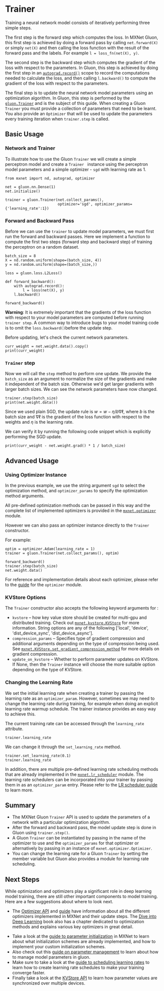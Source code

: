 # Trainer

Training a neural network model consists of iteratively performing three simple steps. 

The first step is the forward step which computes the loss.  In MXNet Gluon, this first step is achieved by doing a forward pass by calling `net.forward(X)` or simply `net(X)` and then calling the loss function with the result of the forward pass and the labels. For example `l = loss_fn(net(X), y)`.

The second step is the backward step which computes the gradient of the loss with respect to the parameters. In Gluon, this step is  achieved by doing the first step in an [`autograd.record()`](http://beta.mxnet.io/guide/packages/autograd/autograd.html) scope to record the computations needed to calculate the loss, and then calling `l.backward()` to compute the gradient of the loss with respect to the parameters.

The final step is to update the neural network model parameters using an optimization algorithm. In Gluon, this step is performed by the [`gluon.Trainer`](http://beta.mxnet.io/api/gluon/mxnet.gluon.Trainer.html) and is the subject of this guide. When creating a  Gluon `Trainer` you must provide a collection of parameters that need to be learnt. You also provide an `Optimizer` that will be used to update the parameters every training iteration when `trainer.step` is called.

## Basic Usage

### Network and Trainer

To illustrate how to use the Gluon `Trainer` we will create a simple perceptron model and create a `Trainer ` instance using the perceptron model parameters and a simple optimizer - `sgd` with learning rate as 1.

```{.python .input}
from mxnet import nd, autograd, optimizer

net = gluon.nn.Dense(1)
net.initialize()

trainer = gluon.Trainer(net.collect_params(),
                        optimizer='sgd', optimizer_params={'learning_rate':1})

```

### Forward and Backward Pass

Before we can use the `trainer` to update model parameters, we must first run the forward and backward passes. Here we implement a function to compute the first two steps (forward step and backward step) of training the perceptron on a random dataset.

```{.python .input}
batch_size = 8
X = nd.random.uniform(shape=(batch_size, 4))
y = nd.random.uniform(shape=(batch_size,))

loss = gluon.loss.L2Loss()

def forward_backward():
    with autograd.record():
        l = loss(net(X), y)
    l.backward()

forward_backward()
```

**Warning**: It is extremely important that the gradients of the loss function with respect to your model parameters are computed before running `trainer step`. A common way to introduce bugs to your model training code is to omit the `loss.backward()`before the update step.



Before updating, let's check the current network parameters.

```{.python .input}
curr_weight = net.weight.data().copy()
print(curr_weight)
```

### `Trainer` step

Now we will call the `step` method to perform one update. We provide the `batch_size` as an argument to normalize the size of the gradients and make it independent of the batch size. Otherwise we'd get larger gradients with larger batch sizes. We can see the network parameters have now changed.

```{.python .input}
trainer.step(batch_size)
print(net.weight.data())
```

Since we used plain SGD, the update rule is $w = w - \eta/b \nabla \ell$, where $b$ is the batch size and $\nabla\ell$ is the gradient of the loss function with respect to the weights and $\eta$ is the learning rate. 

We can verify it by running the following code snippet which is explicitly performing the SGD update.

```{.python .input}
print(curr_weight - net.weight.grad() * 1 / batch_size)
```



## Advanced Usage

### Using Optimizer Instance 

In the previous example, we use the string argument `sgd` to select the optimization method, and `optimizer_params` to specify the optimization method arguments. 

All pre-defined optimization methods can be passed in this way and the complete list of implemented optimizers is provided in the [`mxnet.optimizer`](http://beta.mxnet.io/api/gluon-related/mxnet.optimizer.html) module.

However we can also pass an optimizer instance directly to the `Trainer` constructor. 

For example:

```{.python .input}
optim = optimizer.Adam(learning_rate = 1)
trainer = gluon.Trainer(net.collect_params(), optim)
```

```{.python .input}
forward_backward()
trainer.step(batch_size)
net.weight.data()
```

For reference and implementation details about each optimizer, please refer to the [guide](http://beta.mxnet.io/guide/packages/optimizer/optimizer.html) for the `optimizer` module. 

### KVStore Options

The `Trainer` constructor also accepts the following keyword arguments for :

- `kvstore` – how key value store  should be created for multi-gpu and distributed training. Check out  [`mxnet.kvstore.KVStore`](http://beta.mxnet.io/api/gluon-related/mxnet.kvstore.KVStore.html#mxnet.kvstore.KVStore) for more information. String options are any of the following ['local', 'device', 'dist_device_sync', 'dist_device_async'].
- `compression_params` – Specifies type of gradient compression and additional arguments depending on the type of compression being used. See [`mxnet.KVStore.set_gradient_compression_method`](http://beta.mxnet.io/api/gluon-related/_autogen/mxnet.kvstore.KVStore.set_gradient_compression.html#mxnet.kvstore.KVStore.set_gradient_compression) for more details on gradient compression.
- `update_on_kvstore` – Whether to perform parameter updates on KVStore. If None, then the `Trainer` instance  will choose the more suitable option depending on the type of KVStore.

### Changing the Learning Rate

We set the initial learning rate when creating a trainer by passing the learning rate as an `optimizer_param`. However, sometimes we may need to change the learning rate during training, for example when doing an explicit learning rate warmup schedule.  The trainer instance provides an easy way to achieve this.

The current training rate can be accessed through the `learning_rate` attribute.

```{.python .input}
trainer.learning_rate
```

We can change it through the `set_learning_rate` method.

```{.python .input}
trainer.set_learning_rate(0.1)
trainer.learning_rate
```



In addition, there are multiple pre-defined learning rate scheduling methods that are already implemented in the [`mxnet.lr_scheduler`](http://beta.mxnet.io/api/gluon-related/mxnet.lr_scheduler.html) module. The learning rate schedulers can be incorporated into your trainer by passing them in as an `optimizer_param` entry. Please refer to the [LR scheduler guide](../lr_scheduler.md) to learn more.



## Summary

* The MXNet Gluon `Trainer` API is used to update the parameters of a network with a particular optimization algorithm.
* After the forward and backward pass, the model update step is done in Gluon using `trainer.step()`.
* A Gluon `Trainer` can be instantiated by passing in the name of the optimizer to use and the `optimizer_params` for that optimizer or alternatively by passing in an instance of `mxnet.optimizer.Optimizer`.
* You can change the learning rate for a Gluon `Trainer` by setting the member variable but Gluon also provides a module for learning rate scheduling.



## Next Steps

While optimization and optimizers play a significant role in deep learning model training, there are still other important components to model training. Here are a few suggestions about where to look next.

* The [Optimizer API](http://beta.mxnet.io/api/gluon-related/mxnet.optimizer.html) and [guide](http://beta.mxnet.io/guide/packages/optimizer/optimizer.html) have information about all the different optimizers implemented in MXNet and their update steps. The [Dive into Deep Learning](http://en.diveintodeeplearning.org/chapter_optimization/index.html) book also has a chapter dedicated to optimization methods and explains various key optimizers in great detail.

- Take a look at the [guide to parameter initialization](http://beta.mxnet.io/guide/packages/gluon/init.html) in MXNet to learn about what initialization schemes are already implemented, and how to implement your custom initialization schemes.
- Also check out this  [guide on parameter management](http://beta.mxnet.io/guide/packages/gluon/parameters.html) to learn about how to manage model parameters in gluon.
- Make sure to take a look at the [guide to scheduling learning rates](http://beta.mxnet.io/guide/packages/lr_scheduler.html) to learn how to create learning rate schedules to make your training converge faster.
- Finally take a look at the [KVStore API](http://beta.mxnet.io/api/gluon-related/mxnet.kvstore.KVStore.html#mxnet.kvstore.KVStore) to learn how parameter values are synchronized over multiple devices.

